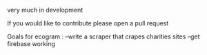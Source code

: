 very much in development

If you would like to contribute please open a pull request

Goals for ecogram :
–write a scraper that crapes charities sites
–get firebase working 


